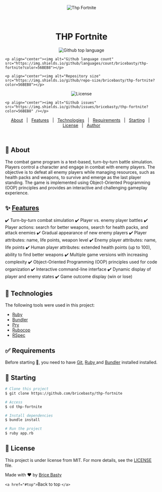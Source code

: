 <div align="center" id="top"> 
  <img src="./.github/app.gif" alt="Thp Fortnite" />

&#xa0;

<!-- <a href="https://thpfortnite.netlify.app">Demo</a> -->

</div>

<h1 align="center">THP Fortnite</h1>

<p align="center">
  <img alt="Github top language" src="https://img.shields.io/github/languages/top/{{YOUR_GITHUB_USERNAME}}/thp-fortnite?color=56BEB8"></p>

`<p align="center"><img alt="Github language count" src="https://img.shields.io/github/languages/count/bricebasty/thp-fortnite?color=56BEB8"></p>`

`<p align="center"><img alt="Repository size" src="https://img.shields.io/github/repo-size/bricebasty/thp-fortnite?color=56BEB8"></p>`

<p align="center"><img alt="License" src="https://img.shields.io/github/license/{{YOUR_GITHUB_USERNAME}}/thp-fortnite?color=56BEB8"></p>

`<p align="center"><img alt="Github issues" src="https://img.shields.io/github/issues/bricebasty/thp-fortnite?color=56BEB8" /></p>`

<!-- <img alt="Github forks" src="https://img.shields.io/github/forks/{{YOUR_GITHUB_USERNAME}}/thp-fortnite?color=56BEB8" /> -->

<!-- <img alt="Github stars" src="https://img.shields.io/github/stars/{{YOUR_GITHUB_USERNAME}}/thp-fortnite?color=56BEB8" /> -->

<!-- Status -->

<!-- <h4 align="center">
	🚧  Thp Fortnite 🚀 Under construction...  🚧
</h4>

<hr> -->

<p align="center">
  <a href="#dart-about">About</a>   |   
  <a href="#features">Features</a>   |  
  <a href="#technologies">Technologies</a>   |  
  <a href="#requirements">Requirements</a>   |  
  <a href="#starting">Starting</a>   |  
  <a href="#license">License</a>   |  
  <a href="https://github.com/bricebasty" target="_blank">Author</a>
</p>

<br>

## 🎯 About

The combat game program is a text-based, turn-by-turn battle simulation. Players control a character and engage in combat with enemy players. The objective is to defeat all enemy players while managing resources, such as health packs and weapons, to survive and emerge as the last player standing. The game is implemented using Object-Oriented Programming (OOP) principles and provides an interactive and challenging gameplay experience.

## ✨ [Features](#features)

✔️ Turn-by-turn combat simulation
✔️ Player vs. enemy player battles
✔️ Player actions: search for better weapons, search for health packs, and attack enemies
✔️ Gradual appearance of new enemy players
✔️ Player attributes: name, life points, weapon level
✔️ Enemy player attributes: name, life points
✔️ Human player attributes: extended health points (up to 100), ability to find better weapons
✔️ Multiple game versions with increasing complexity
✔️ Object-Oriented Programming (OOP) principles used for code organization
✔️ Interactive command-line interface
✔️ Dynamic display of player and enemy states
✔️ Game outcome display (win or lose)

## 🚀 Technologies

The following tools were used in this project:

- [Ruby](https://www.ruby-lang.org/en/)
- [Bundler](https://bundler.io/)
- [Pry](https://github.com/pry/pry)
- [Rubocop](https://github.com/rubocop/rubocop)
- [RSpec](https://rspec.info/)

## ✅ Requirements

Before starting 🏁, you need to have [Git](https://git-scm.com), [Ruby ](https://www.ruby-lang.org/en/)and [Bundler](https://bundler.io/) installed installed.

## 🏁 Starting

```bash
# Clone this project
$ git clone https://github.com/bricebasty/thp-fortnite

# Access
$ cd thp-fortnite

# Install dependencies
$ bundle install

# Run the project
$ ruby app.rb
```

## 📝 License

This project is under license from MIT. For more details, see the [LICENSE](LICENSE.md) file.

Made with ❤️ by [Brice Basty](https://github.com/bricebasty)

`<a href="#top">`Back to top `</a>`
